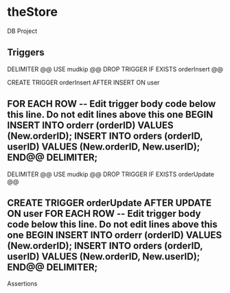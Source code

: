 # theStore
DB Project


Triggers
----------------------------------------------------------------------------------------
DELIMITER @@
USE mudkip @@
DROP TRIGGER IF EXISTS orderInsert @@

CREATE TRIGGER orderInsert 
AFTER INSERT ON user

FOR EACH ROW
-- Edit trigger body code below this line. Do not edit lines above this one
BEGIN 
    INSERT INTO orderr (orderID) VALUES (New.orderID);
    INSERT INTO orders (orderID, userID) VALUES (New.orderID, New.userID);
END@@
DELIMITER;
----------------------------------------------------------------------------------------------------------------------------
DELIMITER @@
USE mudkip @@
DROP TRIGGER IF EXISTS orderUpdate @@

CREATE TRIGGER orderUpdate 
AFTER UPDATE ON user
FOR EACH ROW
-- Edit trigger body code below this line. Do not edit lines above this one
BEGIN 
    INSERT INTO orderr (orderID) VALUES (New.orderID);
    INSERT INTO orders (orderID, userID) VALUES (New.orderID, New.userID);
END@@
DELIMITER;
--------------------------------------------------------------------------------------
Assertions
